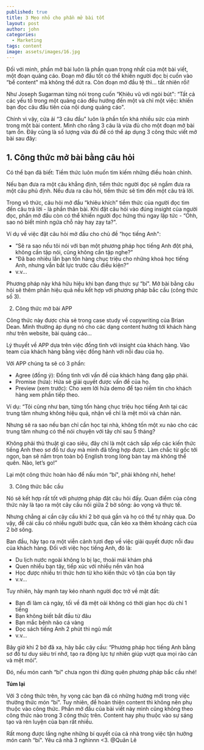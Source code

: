 ```yaml
---
published: true
title: 3 Mẹo nhỏ cho phần mở bài tốt
layout: post
author: john
categories:
  - Marketing
tags: content
image: assets/images/16.jpg
---
```

Đối với mình, phần mở bài luôn là phần quan trọng nhất của một bài viết, một đoạn quảng cáo. Đoạn mở đầu tốt có thể khiến người đọc bị cuốn vào “bể content" mà không thể dứt ra. Còn đoạn mở đầu tệ thì… tất nhiên rồi!

Như Joseph Sugarman từng nói trong cuốn “Khiêu vũ với ngòi bút": “Tất cả các yếu tố trong một quảng cáo đều hướng đến một và chỉ một việc: khiến bạn đọc câu đầu tiên của nội dung quảng cáo".

Chính vì vậy, cửa ải “3 câu đầu" luôn là phần tốn khá nhiều sức của mình trong một bài content. Mình cho rằng 3 câu là vừa đủ cho một đoạn mở bài tạm ổn. 
Đây cũng là số lượng vừa đủ để có thể áp dụng 3 công thức viết mở bài sau đây:

## 1. Công thức mở bài bằng câu hỏi

Có thể bạn đã biết: Tiềm thức luôn muốn tìm kiếm những điều hoàn chỉnh. 

Nếu bạn đưa ra một câu khẳng định, tiềm thức người đọc sẽ ngầm đưa ra một câu phủ định. Nếu đưa ra câu hỏi, tiềm thức sẽ tìm đến một câu trả lời.

Trong vô thức, câu hỏi mở đầu “khiêu khích” tiềm thức của người đọc tìm đến câu trả lời - là phần thân bài. Khi đặt câu hỏi vào đúng insight của người đọc, phần mở đầu còn có thể khiến người đọc hứng thú ngay lập tức - “Ohh, sao nó biết mình ngứa chỗ này hay zạy ta?".

Ví dụ về việc đặt câu hỏi mở đầu cho chủ đề “học tiếng Anh":
- “Sẽ ra sao nếu tôi nói với bạn một phương pháp học tiếng Anh đột phá, không cần tập nói, cũng không cần tập nghe?” 
- “Đã bao nhiêu lần bạn tốn hàng chục triệu cho những khoá học tiếng Anh, nhưng vẫn bất lực trước câu điều kiện?”
- v.v...

Phương pháp này khá hữu hiệu khi bạn đang thực sự “bí". Mở bài bằng câu hỏi sẽ thêm phần hiệu quả nếu kết hợp với phương pháp bắc cầu (công thức số 3).

2. Công thức mở bài APP

Công thức này được chia sẻ trong case study về copywriting của Brian Dean. Mình thường áp dụng nó cho các dạng content hướng tới khách hàng như trên website, bài quảng cáo...

Lý thuyết về APP dựa trên việc đồng tình với insight của khách hàng. Vào team của khách hàng bằng việc đồng hành với nỗi đau của họ.

Với APP chúng ta sẽ có 3 phần:

- Agree (đồng ý): Đồng tình với vấn đề của khách hàng đang gặp phải.
- Promise (hứa): Hứa sẽ giải quyết được vấn đề của họ.
- Preview (xem trước): Cho xem lời hứa demo để tạo niềm tin cho khách hàng xem phần tiếp theo.


Ví dụ:
“Tôi cũng như bạn, từng tốn hàng chục triệu học tiếng Anh tại các trung tâm nhưng không hiệu quả, nhận về chỉ là mệt mỏi và chán nản.

Nhưng sẽ ra sao nếu bạn chỉ cần học tại nhà, không tốn một xu nào cho các trung tâm nhưng có thể nói chuyện với tây chỉ sau 5 tháng?

Không phải thủ thuật gì cao siêu, đây chỉ là một cách sắp xếp các kiến thức tiếng Anh theo sơ đồ tư duy mà mình đã tổng hợp được. Làm chắc từ gốc tới ngọn, bạn sẽ nắm trọn toàn bộ English trong lòng bàn tay mà không thể quên.
Nào, let’s go!”

Lại một công thức hoàn hảo để nấu món “bí", phải không nhỉ, hehe!

3. Công thức bắc cầu

Nó sẽ kết hợp rất tốt với phương pháp đặt câu hỏi đấy. Quan điểm của công thức này là tạo ra một cây cầu nối giữa 2 bờ sông: ảo vọng và thực tế.

Nhưng chẳng ai cần cây cầu khi 2 bờ quá gần và họ có thể tự nhảy qua. Do vậy, để cái cầu có nhiều người bước qua, cần kéo xa thêm khoảng cách của 2 bờ sông. 

Ban đầu, hãy tạo ra một viễn cảnh tươi đẹp về việc giải quyết được nỗi đau của khách hàng. Đối với việc học tiếng Anh, đó là:
- Du lịch nước ngoài không lo bị lạc, thoải mái khám phá
- Quen nhiều bạn tây, tiếp xúc với nhiều nền văn hoá
- Học được nhiều tri thức hơn từ kho kiến thức vô tận của bọn tây 
- v.v…

Tuy nhiên, hãy mạnh tay kéo nhanh người đọc trở về mặt đất:
- Bạn đi làm cả ngày, tối về đã mệt oải không có thời gian học dù chỉ 1 tiếng
- Bạn không biết bắt đầu từ đâu
- Bạn mắc bệnh não cá vàng
- Đọc sách tiếng Anh 2 phút thì ngủ mất 
- v.v…

Bây giờ khi 2 bờ đã xa, hãy bắc cây cầu: “Phương pháp học tiếng Anh bằng sơ đồ tư duy siêu trí nhớ, tạo ra động lực tự nhiên giúp vượt qua mọi rào cản và mệt mỏi”.

Đó, nếu món canh “bí" chưa ngon thì đừng quên phương pháp bắc cầu nhé!

**Túm lại**

Với 3 công thức trên, hy vọng các bạn đã có những hướng mới trong việc thưởng thức món “bí". Tuy nhiên, để hoàn thiện content thì không nên phụ thuộc vào công thức. Phần mở đầu của bài viết này mình cũng không theo công thức nào trong 3 công thức trên. Content hay phụ thuộc vào sự sáng tạo và rèn luyện của bạn rất nhiều.

Rất mong được lắng nghe những bí quyết của cả nhà trong việc tận hưởng món canh “bí".
Yêu cả nhà 3 nghìnnn <3. @Quân Lê